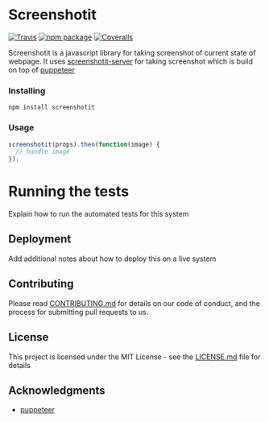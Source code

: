 # Screenshotit

[![Travis][build-badge]][build]
[![npm package][npm-badge]][npm]
[![Coveralls][coveralls-badge]][coveralls]

Screenshotit is a javascript library for taking screenshot of current state of webpage. It uses [screenshotit-server](https://github.com/kiranps/screenshotit-server) for taking screenshot which is build on top of [puppeteer](https://github.com/GoogleChrome/puppeteer)

[build-badge]: https://img.shields.io/travis/user/repo/master.png?style=flat-square
[build]: https://travis-ci.org/user/repo

[npm-badge]: https://img.shields.io/npm/v/npm-package.png?style=flat-square
[npm]: https://www.npmjs.org/package/npm-package

[coveralls-badge]: https://img.shields.io/coveralls/user/repo/master.png?style=flat-square
[coveralls]: https://coveralls.io/github/user/repo

### Installing

```
npm install screenshotit
```

### Usage

```js
screenshotit(props).then(function(image) {
  // handle image
});

```

# Running the tests

Explain how to run the automated tests for this system

## Deployment

Add additional notes about how to deploy this on a live system

## Contributing

Please read [CONTRIBUTING.md](CONTRIBUTING.md) for details on our code of conduct, and the process for submitting pull requests to us.

## License

This project is licensed under the MIT License - see the [LICENSE.md](LICENSE.md) file for details

## Acknowledgments

* [puppeteer](https://github.com/GoogleChrome/puppeteer)
